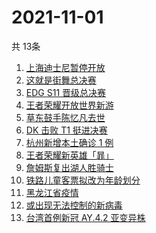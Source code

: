 # 2021-11-01
  共 13条

  <!-- BEGIN -->
  <!-- 最后更新时间:Mon Nov 01 2021 01:56:07 GMT+0000 (Coordinated Universal Time) -->
  1. [上海迪士尼暂停开放](https://www.zhihu.com/search?q=上海迪士尼)
1. [这就是街舞总决赛](https://www.zhihu.com/search?q=这就是街舞)
1. [EDG S11 晋级总决赛](https://www.zhihu.com/search?q=edg)
1. [王者荣耀开放世界新游](https://www.zhihu.com/search?q=王者荣耀世界)
1. [草东鼓手陈忆凡去世](https://www.zhihu.com/search?q=草东没有派对)
1. [DK 击败 T1 挺进决赛](https://www.zhihu.com/search?q=DK)
1. [杭州新增本土确诊 1 例](https://www.zhihu.com/search?q=杭州疫情)
1. [王者荣耀新英雄「暃」](https://www.zhihu.com/search?q=暃)
1. [詹姆斯复出湖人胜骑士](https://www.zhihu.com/search?q=詹姆斯)
1. [铁路儿童客票拟改为年龄划分](https://www.zhihu.com/search?q=儿童客票)
1. [黑龙江省疫情](https://www.zhihu.com/search?q=黑龙江疫情)
1. [或出现无法控制的新病毒](https://www.zhihu.com/search?q=新病毒)
1. [台湾首例新冠 AY.4.2 亚变异株](https://www.zhihu.com/search?q=台湾新冠)
  <!-- END -->
  